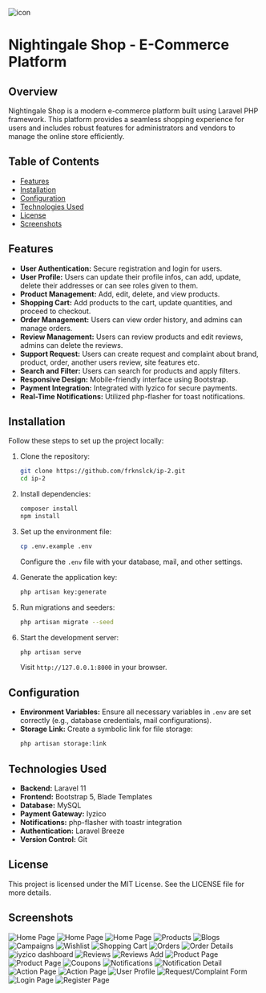 ![icon](https://github.com/user-attachments/assets/a7d41ca6-6efb-4684-a172-6641c9eacf49)
# Nightingale Shop - E-Commerce Platform

## Overview
Nightingale Shop is a modern e-commerce platform built using Laravel PHP framework. This platform provides a seamless shopping experience for users and includes robust features for administrators and vendors to manage the online store efficiently.

## Table of Contents
- [Features](#features)
- [Installation](#installation)
- [Configuration](#configuration)
- [Technologies Used](#technologies-used)
- [License](#license)
- [Screenshots](#screenshots)

## Features
- **User Authentication:** Secure registration and login for users.
- **User Profile:** Users can update their profile infos, can add, update, delete their addresses or can see roles given to them.
- **Product Management:** Add, edit, delete, and view products.
- **Shopping Cart:** Add products to the cart, update quantities, and proceed to checkout.
- **Order Management:** Users can view order history, and admins can manage orders.
- **Review Management:** Users can review products and edit reviews, admins can delete the reviews.
- **Support Request:** Users can create request and complaint about brand, product, order, another users review, site features etc.
- **Search and Filter:** Users can search for products and apply filters.
- **Responsive Design:** Mobile-friendly interface using Bootstrap.
- **Payment Integration:** Integrated with Iyzico for secure payments.
- **Real-Time Notifications:** Utilized php-flasher for toast notifications.

## Installation
Follow these steps to set up the project locally:

1. Clone the repository:
   ```bash
   git clone https://github.com/frknslck/ip-2.git
   cd ip-2
   ```

2. Install dependencies:
   ```bash
   composer install
   npm install
   ```

3. Set up the environment file:
   ```bash
   cp .env.example .env
   ```
   Configure the `.env` file with your database, mail, and other settings.

4. Generate the application key:
   ```bash
   php artisan key:generate
   ```

5. Run migrations and seeders:
   ```bash
   php artisan migrate --seed
   ```

6. Start the development server:
   ```bash
   php artisan serve
   ```
   Visit `http://127.0.0.1:8000` in your browser.

## Configuration
- **Environment Variables:** Ensure all necessary variables in `.env` are set correctly (e.g., database credentials, mail configurations).
- **Storage Link:** Create a symbolic link for file storage:
   ```bash
   php artisan storage:link
   ```

## Technologies Used
- **Backend:** Laravel 11
- **Frontend:** Bootstrap 5, Blade Templates
- **Database:** MySQL
- **Payment Gateway:** Iyzico
- **Notifications:** php-flasher with toastr integration
- **Authentication:** Laravel Breeze
- **Version Control:** Git

## License
This project is licensed under the MIT License. See the LICENSE file for more details.

## Screenshots
![Home Page](screenshots/homepage1.png)
![Home Page](screenshots/homepage2.png)
![Home Page](screenshots/homepage3.png)
![Products](screenshots/products.png)
![Blogs](screenshots/blogs.png)
![Campaigns](screenshots/campaigns.png)
![Wishlist](screenshots/wishlist.png)
![Shopping Cart](screenshots/shoppingcart.png)
![Orders](screenshots/orders.png)
![Order Details](screenshots/orderdetails.png)
![iyzico dashboard](https://github.com/user-attachments/assets/9a7eb8de-cedc-4735-9ae6-77b00f896e14)
![Reviews](screenshots/reviews.png)
![Reviews Add](screenshots/addreview.png)
![Product Page](screenshots/product1.png)
![Product Page](screenshots/product2.png)
![Coupons](screenshots/coupons.png)
![Notifications](screenshots/notificatons.png)
![Notification Detail](screenshots/notificationdetail.png)
![Action Page](screenshots/actions.png)
![Action Page](screenshots/actionsexpanded.png)
![User Profile](screenshots/userprofile.png)
![Request/Complaint Form](screenshots/rcpage.png)
![Login Page](screenshots/login.png)
![Register Page](screenshots/register.png)
